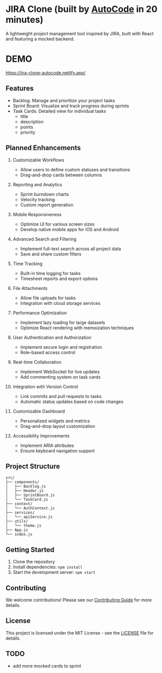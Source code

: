 # JIRA Clone (built by [AutoCode](https://autocode.work) in 20 minutes)

A lightweight project management tool inspired by JIRA, built with React and featuring a mocked
backend.

# DEMO

https://jira-clone-autocode.netlify.app/

## Features

-   Backlog: Manage and prioritize your project tasks
-   Sprint Board: Visualize and track progress during sprints
-   Task Cards: Detailed view for individual tasks
    -   title
    -   description
    -   points
    -   priority

## Planned Enhancements

1. Customizable Workflows

    - Allow users to define custom statuses and transitions
    - Drag-and-drop cards between columns

2. Reporting and Analytics

    - Sprint burndown charts
    - Velocity tracking
    - Custom report generation

3. Mobile Responsiveness

    - Optimize UI for various screen sizes
    - Develop native mobile apps for iOS and Android

4. Advanced Search and Filtering

    - Implement full-text search across all project data
    - Save and share custom filters

5. Time Tracking

    - Built-in time logging for tasks
    - Timesheet reports and export options

6. File Attachments

    - Allow file uploads for tasks
    - Integration with cloud storage services

7. Performance Optimization

    - Implement lazy loading for large datasets
    - Optimize React rendering with memoization techniques

8. User Authentication and Authorization

    - Implement secure login and registration
    - Role-based access control

9. Real-time Collaboration

    - Implement WebSocket for live updates
    - Add commenting system on task cards

10. Integration with Version Control

    - Link commits and pull requests to tasks
    - Automatic status updates based on code changes

11. Customizable Dashboard

    - Personalized widgets and metrics
    - Drag-and-drop layout customization

12. Accessibility Improvements
    - Implement ARIA attributes
    - Ensure keyboard navigation support

## Project Structure

```
src/
├── components/
│   ├── Backlog.js
│   ├── Header.js
│   ├── SprintBoard.js
│   └── TaskCard.js
├── context/
│   └── AuthContext.js
├── services/
│   └── apiService.js
├── utils/
│   └── theme.js
├── App.js
└── index.js
```

## Getting Started

1. Clone the repository
2. Install dependencies: `npm install`
3. Start the development server: `npm start`

## Contributing

We welcome contributions! Please see our [Contributing Guide](CONTRIBUTING.md) for more details.

## License

This project is licensed under the MIT License - see the [LICENSE](LICENSE) file for details.

## TODO

-   add more mocked cards to sprint
